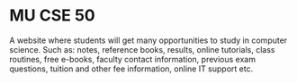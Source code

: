 # MU CSE 50
A website where students will get many opportunities to study in computer science. Such as: notes, reference books, results, online tutorials, class routines, free e-books, faculty contact information, previous exam questions, tuition and other fee information, online IT support etc.
